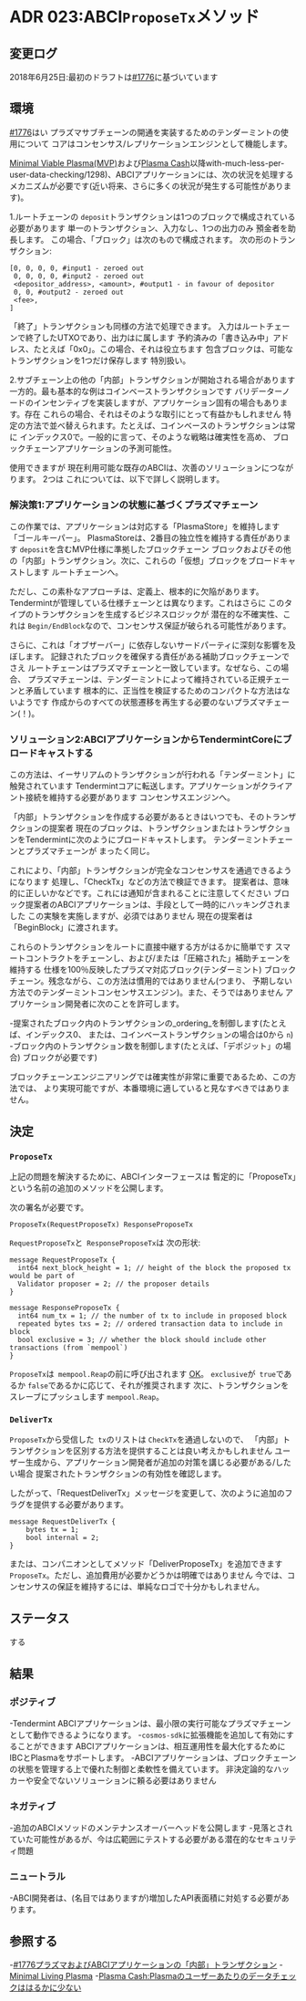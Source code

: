 # ADR 023:ABCI`ProposeTx`メソッド

## 変更ログ

2018年6月25日:最初のドラフトは[#1776](https://github.com/tendermint/tendermint/issues/1776)に基づいています

## 環境

[#1776](https://github.com/tendermint/tendermint/issues/1776)はい
プラズマサブチェーンの開通を実装するためのテンダーミントの使用について
コアはコンセンサス/レプリケーションエンジンとして機能します。

[Minimal Viable Plasma(MVP)](https://ethresear.ch/t/minimal-viable-plasma/426)および[Plasma Cash](https://ethresear.ch/t/plasma-cash-plasma-)以降with-much-less-per-user-data-checking/1298)、ABCIアプリケーションには、次の状況を処理するメカニズムが必要です(近い将来、さらに多くの状況が発生する可能性があります)。

1.ルートチェーンの `deposit`トランザクションは1つのブロックで構成されている必要があります
     単一のトランザクション、入力なし、1つの出力のみ
     預金者を助長します。 この場合、「ブロック」は次のもので構成されます。
     次の形のトランザクション:
   ```
   [0, 0, 0, 0, #input1 - zeroed out
    0, 0, 0, 0, #input2 - zeroed out
    <depositor_address>, <amount>, #output1 - in favour of depositor
    0, 0, #output2 - zeroed out
    <fee>,
   ]
   ```

「終了」トランザクションも同様の方法で処理できます。
   入力はルートチェーンで終了したUTXOであり、出力はに属します
   予約済みの「書き込み中」アドレス、たとえば「0x0」。この場合、それは役立ちます
   包含ブロックは、可能なトランザクションを1つだけ保存します
   特別扱い。

2.サブチェーン上の他の「内部」トランザクションが開始される場合があります
   一方的。最も基本的な例はコインベーストランザクションです
   バリデーターノードのインセンティブを実装しますが、アプリケーション固有の場合もあります。存在
   これらの場合、それはそのような取引にとって有益かもしれません
   特定の方法で並べ替えられます。たとえば、コインベースのトランザクションは常に
   インデックス0で。一般的に言って、そのような戦略は確実性を高め、
   ブロックチェーンアプリケーションの予測可能性。

使用できますが
現在利用可能な既存のABCIは、次善のソリューションにつながります。 2つは
これについては、以下で詳しく説明します。

### 解決策1:アプリケーションの状態に基づくプラズマチェーン

この作業では、アプリケーションは対応する「PlasmaStore」を維持します
「ゴールキーパー」。 PlasmaStoreは、2番目の独立性を維持する責任があります
`deposit`を含むMVP仕様に準拠したブロックチェーン
ブロックおよびその他の「内部」トランザクション。次に、これらの「仮想」ブロックをブロードキャストします
ルートチェーンへ。

ただし、この素朴なアプローチは、定義上、根本的に欠陥があります。
Tendermintが管理している仕様チェーンとは異なります。これはさらに
このタイプのトランザクションを生成するビジネスロジックが
潜在的な不確実性、これは
`Begin/EndBlock`なので、コンセンサス保証が破られる可能性があります。

さらに、これは「オブザーバー」に依存しないサードパーティに深刻な影響を及ぼします。
記録されたブロックを確保する責任がある補助ブロックチェーンでさえ
ルートチェーンはプラズマチェーンと一致しています。なぜなら、この場合、
プラズマチェーンは、テンダーミントによって維持されている正規チェーンと矛盾しています
根本的に、正当性を検証するためのコンパクトな方法はないようです
作成からのすべての状態遷移を再生する必要のないプラズマチェーン(！)。

### ソリューション2:ABCIアプリケーションからTendermintCoreにブロードキャストする

この方法は、イーサリアムのトランザクションが行われる「テンダーミント」に触発されています
Tendermintコアに転送します。アプリケーションがクライアント接続を維持する必要があります
コンセンサスエンジンへ。

「内部」トランザクションを作成する必要があるときはいつでも、そのトランザクションの提案者
現在のブロックは、トランザクションまたはトランザクションをTendermintに次のようにブロードキャストします。
テンダーミントチェーンとプラズマチェーンが
まったく同じ。

これにより、「内部」トランザクションが完全なコンセンサスを通過できるようになります
処理し、「CheckTx」などの方法で検証できます。
提案者は、意味的に正しいかなどです。これには通知が含まれることに注意してください
ブロック提案者のABCIアプリケーションは、手段として一時的にハッキングされました
この実験を実施しますが、必須ではありません
現在の提案者は「BeginBlock」に渡されます。

これらのトランザクションをルートに直接中継する方がはるかに簡単です
スマートコントラクトをチェーンし、および/または「圧縮された」補助チェーンを維持する
仕様を100％反映したプラズマ対応ブロック(テンダーミント)
ブロックチェーン。残念ながら、この方法は慣用的ではありません(つまり、
予期しない方法でのテンダーミントコンセンサスエンジン)。また、そうではありません
アプリケーション開発者に次のことを許可します。

-提案されたブロック内のトランザクションの_ordering_を制御します(たとえば、インデックス0、
  または、コインベーストランザクションの場合は0から `n`)
-ブロック内のトランザクション数を制御します(たとえば、「デポジット」の場合)
  ブロックが必要です)

ブロックチェーンエンジニアリングでは確実性が非常に重要であるため、この方法では、
より実現可能ですが、本番環境に適していると見なすべきではありません。

## 決定

### `ProposeTx`

上記の問題を解決するために、ABCIインターフェースは
暫定的に「ProposeTx」という名前の追加のメソッドを公開します。

次の署名が必要です。

```
ProposeTx(RequestProposeTx) ResponseProposeTx
```

`RequestProposeTx`と` ResponseProposeTx`は
次の形状:

```
message RequestProposeTx {
  int64 next_block_height = 1; // height of the block the proposed tx would be part of
  Validator proposer = 2; // the proposer details
}

message ResponseProposeTx {
  int64 num_tx = 1; // the number of tx to include in proposed block
  repeated bytes txs = 2; // ordered transaction data to include in block
  bool exclusive = 3; // whether the block should include other transactions (from `mempool`)
}
```

`ProposeTx`は` mempool.Reap`の前に呼び出されます
[OK](https://github.com/tendermint/tendermint/blob/9cd9f3338bc80a12590631632c23c8dbe3ff5c34/consensus/state.go#L935)。
`exclusive`が` true`であるか `false`であるかに応じて、それが推奨されます
次に、トランザクションをスレーブにプッシュします
`mempool.Reap`。

### `DeliverTx`

`ProposeTx`から受信した` tx`のリストは `CheckTx`を通過しないので、
「内部」トランザクションを区別する方法を提供することは良い考えかもしれません
ユーザー生成から、アプリケーション開発者が追加の対策を講じる必要がある/したい場合
提案されたトランザクションの有効性を確認します。

したがって、「RequestDeliverTx」メッセージを変更して、次のように追加のフラグを提供する必要があります。

```
message RequestDeliverTx {
	bytes tx = 1;
	bool internal = 2;
}
```

または、コンパニオンとしてメソッド「DeliverProposeTx」を追加できます
`ProposeTx`。ただし、追加費用が必要かどうかは明確ではありません
今では、コンセンサスの保証を維持するには、単純なロゴで十分かもしれません。

## ステータス

する

## 結果

### ポジティブ

-Tendermint ABCIアプリケーションは、最小限の実行可能なプラズマチェーンとして動作できるようになります。
-`cosmos-sdk`に拡張機能を追加して有効にすることができます
  ABCIアプリケーションは、相互運用性を最大化するためにIBCとPlasmaをサポートします。
-ABCIアプリケーションは、ブロックチェーンの状態を管理する上で優れた制御と柔軟性を備えています。
  非決定論的なハッカーや安全でないソリューションに頼る必要はありません

### ネガティブ

-追加のABCIメソッドのメンテナンスオーバーヘッドを公開します
-見落とされていた可能性があるが、今は広範囲にテストする必要がある潜在的なセキュリティ問題

### ニュートラル

-ABCI開発者は、(名目ではありますが)増加したAPI表面積に対処する必要があります。

## 参照する

-[#1776プラズマおよびABCIアプリケーションの「内部」トランザクション](https://github.com/tendermint/tendermint/issues/1776)
-[Minimal Living Plasma](https://ethresear.ch/t/minimal-viable-plasma/426)
-[Plasma Cash:Plasmaのユーザーあたりのデータチェックははるかに少ない](https://ethresear.ch/t/plasma-cash-plasma-with-much-less-per-user-data-checking/1298)
